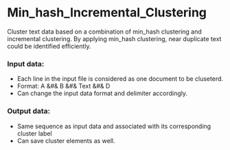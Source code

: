 # Min_hash_Incremental_Clustering

Cluster text data based on a combination of min_hash clustering and incremental clustering. 
By applying min_hash clustering, near duplicate text could be identified efficiently.

###  Input data:
* Each line in the input file is considered as one document to be cluseterd.
* Format: A &#& B &#& Text &#& D
* Can change the input data format and delimiter accordingly.

### Output data:
* Same sequence as input data and associated with its corresponding cluster label
* Can save cluster elements as well.


